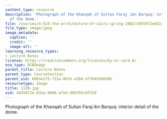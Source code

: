 ```yaml
---
content_type: resource
description: 'Photograph of the Khanqah of Sultan Faraj ibn Barquq: interior detail
  of the dome.'
file: /courses/4-615-the-architecture-of-cairo-spring-2002/4455072e632a80dbafedd89701c8f15d_1120.jpg
file_type: image/jpeg
image_metadata:
  caption: ''
  credit: ''
  image-alt: ''
learning_resource_types:
- Lecture Notes
license: https://creativecommons.org/licenses/by-nc-sa/4.0/
ocw_type: OCWImage
parent_title: Lecture Notes
parent_type: CourseSection
parent_uid: 6903e2f5-731a-0bfe-a3b8-4ff0493b836b
resourcetype: Image
title: 1120.jpg
uid: 4455072e-632a-80db-afed-d89701c8f15d
---
```

Photograph of the Khanqah of Sultan Faraj ibn Barquq: interior detail of the dome.